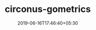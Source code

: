 ---
title: "circonus-gometrics"
date: 2019-06-16T17:46:40+05:30
type: "organisations"
org_name: "HashiCorp"
repo_desc: "A go implementation of metrics reporting for Circonus"
repo_link: https://github.com/hashicorp/circonus-gometrics


---